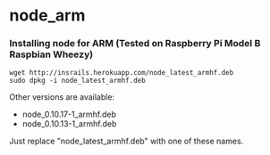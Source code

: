 node_arm
========
### Installing node for ARM (Tested on Raspberry Pi Model B Raspbian Wheezy)
```
wget http://insrails.herokuapp.com/node_latest_armhf.deb
sudo dpkg -i node_latest_armhf.deb
```

Other versions are available:
- node_0.10.17-1_armhf.deb
- node_0.10.13-1_armhf.deb

Just replace "node_latest_armhf.deb" with one of these names.

